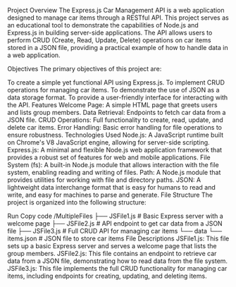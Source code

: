Project Overview
The Express.js Car Management API is a web application designed to manage car items through a RESTful API. This project serves as an educational tool to demonstrate the capabilities of Node.js and Express.js in building server-side applications. The API allows users to perform CRUD (Create, Read, Update, Delete) operations on car items stored in a JSON file, providing a practical example of how to handle data in a web application.

Objectives
The primary objectives of this project are:

To create a simple yet functional API using Express.js.
To implement CRUD operations for managing car items.
To demonstrate the use of JSON as a data storage format.
To provide a user-friendly interface for interacting with the API.
Features
Welcome Page: A simple HTML page that greets users and lists group members.
Data Retrieval: Endpoints to fetch car data from a JSON file.
CRUD Operations: Full functionality to create, read, update, and delete car items.
Error Handling: Basic error handling for file operations to ensure robustness.
Technologies Used
Node.js: A JavaScript runtime built on Chrome's V8 JavaScript engine, allowing for server-side scripting.
Express.js: A minimal and flexible Node.js web application framework that provides a robust set of features for web and mobile applications.
File System (fs): A built-in Node.js module that allows interaction with the file system, enabling reading and writing of files.
Path: A Node.js module that provides utilities for working with file and directory paths.
JSON: A lightweight data interchange format that is easy for humans to read and write, and easy for machines to parse and generate.
File Structure
The project is organized into the following structure:

Run
Copy code
/MultipleFiles
  ├── JSFile1.js      # Basic Express server with a welcome page
  ├── JSFile2.js      # API endpoint to get car data from a JSON file
  ├── JSFile3.js      # Full CRUD API for managing car items
  └── data
      └── items.json  # JSON file to store car items
File Descriptions
JSFile1.js: This file sets up a basic Express server and serves a welcome page that lists the group members.
JSFile2.js: This file contains an endpoint to retrieve car data from a JSON file, demonstrating how to read data from the file system.
JSFile3.js: This file implements the full CRUD functionality for managing car items, including endpoints for creating, updating, and deleting items.

